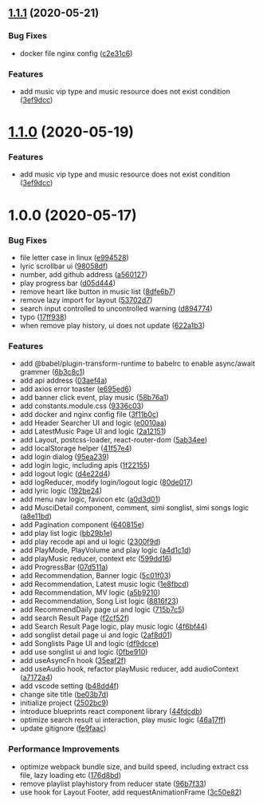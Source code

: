 ## [1.1.1](https://github.com/Unique111/react-netease-music/compare/v1.0.1...v1.1.1) (2020-05-21)


### Bug Fixes

* docker file nginx config ([c2e31c6](https://github.com/Unique111/react-netease-music/commit/c2e31c69bf6693dcb2ffe425386157e41d8f97f7))


### Features

* add music vip type and music resource does not exist condition ([3ef9dcc](https://github.com/Unique111/react-netease-music/commit/3ef9dccf3a8cc4723e72a76724c613a55cea75e1))



# [1.1.0](https://github.com/Unique111/react-netease-music/compare/v1.0.1...v1.1.0) (2020-05-19)


### Features

* add music vip type and music resource does not exist condition ([3ef9dcc](https://github.com/Unique111/react-netease-music/commit/3ef9dccf3a8cc4723e72a76724c613a55cea75e1))



# 1.0.0 (2020-05-17)


### Bug Fixes

* file letter case in linux ([e994528](https://github.com/Unique111/react-netease-music/commit/e994528fda5ef62675525b6ac37613c96c5b802d))
* lyric scrollbar ui ([98058df](https://github.com/Unique111/react-netease-music/commit/98058dfe8bc4a5b0b79070617d674df3790ae69a))
* number, add github address ([a560127](https://github.com/Unique111/react-netease-music/commit/a56012777819790c0455701b3754570e3f50bd1c))
* play progress bar ([d05d444](https://github.com/Unique111/react-netease-music/commit/d05d4448dcabd03d84523b3fb203485d5012cc68))
* remove heart like button in music list ([8dfe6b7](https://github.com/Unique111/react-netease-music/commit/8dfe6b70cc2441da730217548947802a96e0a344))
* remove lazy import for layout ([53702d7](https://github.com/Unique111/react-netease-music/commit/53702d7ab49774421473a7ad4480a8ff75232b47))
* search input controlled to uncontrolled warning ([d894774](https://github.com/Unique111/react-netease-music/commit/d89477468540a55db235f03d24da204773e7d32d))
* typo ([17ff938](https://github.com/Unique111/react-netease-music/commit/17ff9389be556f4ad0914f9b0eaadb4b28e2a53e))
* when remove play history, ui does not update ([622a1b3](https://github.com/Unique111/react-netease-music/commit/622a1b388f08f7be32a66d0a9f02b8f82bf27128))


### Features

* add @babel/plugin-transform-runtime to babelrc to enable async/await grammer ([6b3c8c1](https://github.com/Unique111/react-netease-music/commit/6b3c8c15b9b6f5345ea02267d9fc73ceb309967f))
* add api address ([03aef4a](https://github.com/Unique111/react-netease-music/commit/03aef4a13b28e27e9df1560ea32df48f0221f821))
* add axios error toaster ([e695ed6](https://github.com/Unique111/react-netease-music/commit/e695ed6eeb074e2f0327d197858375a2cd794679))
* add banner click event, play music ([58b76a1](https://github.com/Unique111/react-netease-music/commit/58b76a107dcf747212b989aac090ea16ff07fe7d))
* add constants.module.css ([9336c03](https://github.com/Unique111/react-netease-music/commit/9336c031f96d6efc8a183d69dace1fbde57efff4))
* add docker and nginx config file ([3f11b0c](https://github.com/Unique111/react-netease-music/commit/3f11b0c085484c877f8bf843584d376ed7a17efd))
* add Header Searcher UI and logic ([e0010aa](https://github.com/Unique111/react-netease-music/commit/e0010aa5575d93becc2bfd4cbcbbaf1e668743ad))
* add LatestMusic Page UI and logic ([2a12151](https://github.com/Unique111/react-netease-music/commit/2a12151e82b6537426eb920d2275d915fdfa086d))
* add Layout, postcss-loader, react-router-dom ([5ab34ee](https://github.com/Unique111/react-netease-music/commit/5ab34ee07d0154f1f8d176d0358d273ec3e070c1))
* add localStorage helper ([41f57e4](https://github.com/Unique111/react-netease-music/commit/41f57e49e719c267f0e85ad78b41b9b7331bd723))
* add login dialog ([95ea239](https://github.com/Unique111/react-netease-music/commit/95ea239fb943d6f9300acb8690f6a11640c48778))
* add login logic, including apis ([1f22155](https://github.com/Unique111/react-netease-music/commit/1f22155be29a416d9fba0257c74aedf9557a546a))
* add logout logic ([d4e22d4](https://github.com/Unique111/react-netease-music/commit/d4e22d429533dbfc9b1ac9a7236fca66a4f4c78b))
* add logReducer, modify login/logout logic ([80de017](https://github.com/Unique111/react-netease-music/commit/80de0174a525acd4311892d438f0e002933491ed))
* add lyric logic ([192be24](https://github.com/Unique111/react-netease-music/commit/192be24d6097676d9a5c4669709a312daac1d814))
* add menu nav logic, favicon etc ([a0d3d01](https://github.com/Unique111/react-netease-music/commit/a0d3d01b93dffa5165ae2a90b4f02fd68e27296f))
* add MusciDetail component, comment, simi songlist, simi songs logic ([a8e11bd](https://github.com/Unique111/react-netease-music/commit/a8e11bdf5e360fd7a630a2536a4fcf912dde7f33))
* add Pagination component ([640815e](https://github.com/Unique111/react-netease-music/commit/640815e0885044414c1723432b109f233d336415))
* add play list logic ([bb29b1e](https://github.com/Unique111/react-netease-music/commit/bb29b1eca27e980f58c88e3b120f21c590fd1c2c))
* add play recode api and ui logic ([2300f9d](https://github.com/Unique111/react-netease-music/commit/2300f9d99e38ef045dfd0eed8604f7f42f232d18))
* add PlayMode, PlayVolume and play logic ([a4d1c1d](https://github.com/Unique111/react-netease-music/commit/a4d1c1d2c1436ff52900d9911c9229f413cb28e5))
* add playMusic reducer, context etc ([599dd16](https://github.com/Unique111/react-netease-music/commit/599dd167ee1013127838dc48e2cb578951455601))
* add ProgressBar ([07d511a](https://github.com/Unique111/react-netease-music/commit/07d511acb67ef33cfc4fd93df6f926b1aa50460c))
* add Recommendation, Banner logic ([5c01f03](https://github.com/Unique111/react-netease-music/commit/5c01f03df4d73afa156530aaaac76aac25fb45f7))
* add Recommendation, Latest music logic ([1e8fbcd](https://github.com/Unique111/react-netease-music/commit/1e8fbcd486f804ec6ad580d96b62d81470f5179a))
* add Recommendation, MV logic ([a5b9210](https://github.com/Unique111/react-netease-music/commit/a5b9210b359c11530ed7a93235d08f2c5c9deb46))
* add Recommendation, Song List logic ([8816f23](https://github.com/Unique111/react-netease-music/commit/8816f238653a2da0d34108f5e140bfdb9f70b622))
* add RecommendDaily page ui and logic ([715b7c5](https://github.com/Unique111/react-netease-music/commit/715b7c5ff2b2fb820e3ee47e368981038dab2900))
* add search Result Page ([f2cf52f](https://github.com/Unique111/react-netease-music/commit/f2cf52f9be4c3d5b4808c6795dd6ef1abf03db68))
* add Search Result Page logic, play music logic ([4f6bf44](https://github.com/Unique111/react-netease-music/commit/4f6bf44b4cd92992fbd4644fd342d3005cf8892b))
* add songlist detail page ui and logic ([2af8d01](https://github.com/Unique111/react-netease-music/commit/2af8d017e6b942eb37d5151bf40828a238cbb5f6))
* add Songlists Page UI and logic ([df9dcce](https://github.com/Unique111/react-netease-music/commit/df9dcceb451403c6a524b9379d1656377ef0cc14))
* add use songlist ui and logic ([0fbe910](https://github.com/Unique111/react-netease-music/commit/0fbe910d1027fdc7b3f7bc0fcc4be5587ee03fa5))
* add useAsyncFn hook ([35eaf2f](https://github.com/Unique111/react-netease-music/commit/35eaf2fd7392faa835e43d04503572087105f887))
* add useAudio hook, refactor playMusic reducer, add audioContext ([a7172a4](https://github.com/Unique111/react-netease-music/commit/a7172a4018855ca59263df23d36328afe855a104))
* add vscode setting ([b48dd4f](https://github.com/Unique111/react-netease-music/commit/b48dd4f3d197ec31139f13af02cb6a3265867252))
* change site title ([be03b7d](https://github.com/Unique111/react-netease-music/commit/be03b7df7d3068f1296d24dc2562d6508d515600))
* initialize project ([2502bc9](https://github.com/Unique111/react-netease-music/commit/2502bc90735dbb84b5b8efc19776167db769828f))
* introduce blueprints react component library ([44fdcdb](https://github.com/Unique111/react-netease-music/commit/44fdcdbe6ce476b63c887b08aa707f6102404707))
* optimize search result ui interaction, play music logic ([46a17ff](https://github.com/Unique111/react-netease-music/commit/46a17ff89d9cbd7e061e29f926297b58688abe63))
* update gitignore ([fe9faac](https://github.com/Unique111/react-netease-music/commit/fe9faac6957f74ad8c26a090eedfe5b07d8789fa))


### Performance Improvements

* optimize webpack bundle size, and build speed, including extract css file, lazy loading etc ([176d8bd](https://github.com/Unique111/react-netease-music/commit/176d8bd2a46df4d69cf301369a58ade9cd8ceab6))
* remove playlist playhistory from reducer state ([96b7f33](https://github.com/Unique111/react-netease-music/commit/96b7f33c1a5bc54a811c21a01d326f6723969480))
* use hook for Layout Footer, add requestAnimationFrame ([3c50e82](https://github.com/Unique111/react-netease-music/commit/3c50e82a5576a07e853ca0d243a272ca63eaec58))



